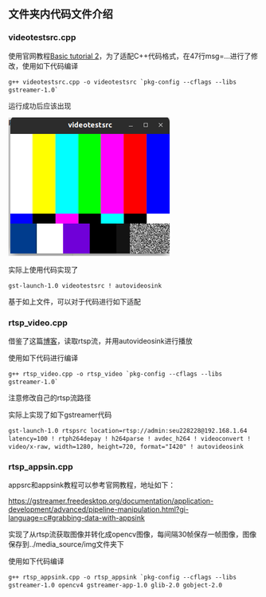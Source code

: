 ## 文件夹内代码文件介绍



### videotestsrc.cpp

使用官网教程[Basic tutorial 2](https://gstreamer.freedesktop.org/documentation/tutorials/basic/concepts.html?gi-language=c)，为了适配C++代码格式，在47行msg=...进行了修改，使用如下代码编译

```
g++ videotestsrc.cpp -o videotestsrc `pkg-config --cflags --libs gstreamer-1.0`
```

运行成功后应该出现

![Screenshot from 2022-05-25 14-36-19](https://raw.githubusercontent.com/ytikewk/Blog_pics/main/Screenshot%20from%202022-05-25%2014-36-19.png)



实际上使用代码实现了

```
gst-launch-1.0 videotestsrc ! autovideosink
```

基于如上文件，可以对于代码进行如下适配





### rtsp_video.cpp

借鉴了这篇[博客](https://gist.github.com/SJRyu/3ec4c0ad9820242eff9ced1b516e78a8)，读取rtsp流，并用autovideosink进行播放

使用如下代码进行编译

```
g++ rtsp_video.cpp -o rtsp_video `pkg-config --cflags --libs gstreamer-1.0`
```

注意修改自己的rtsp流路径

实际上实现了如下gstreamer代码

```
gst-launch-1.0 rtspsrc location=rtsp://admin:seu228228@192.168.1.64 latency=100 ! rtph264depay ! h264parse ! avdec_h264 ! videoconvert ! video/x-raw, width=1280, height=720, format="I420" ! autovideosink
```





### rtsp_appsin.cpp


appsrc和appsink教程可以参考官网教程，地址如下：

https://gstreamer.freedesktop.org/documentation/application-development/advanced/pipeline-manipulation.html?gi-language=c#grabbing-data-with-appsink

实现了从rtsp流获取图像并转化成opencv图像，每间隔30帧保存一帧图像，图像保存到../media_source/img文件夹下

使用如下代码编译

```
g++ rtsp_appsink.cpp -o rtsp_appsink `pkg-config --cflags --libs gstreamer-1.0 opencv4 gstreamer-app-1.0 glib-2.0 gobject-2.0
```


